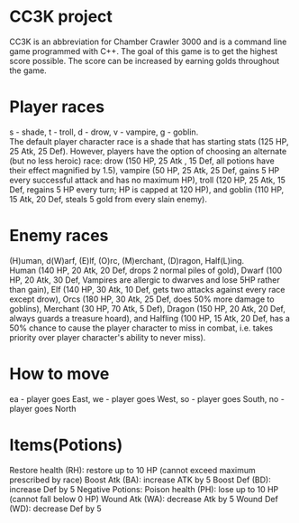 # CC3K project
CC3K is an abbreviation for Chamber Crawler 3000 and is a command line game programmed with C++.
The goal of this game is to get the highest score possible. The score can be increased by earning golds throughout the game.
# Player races
s - shade, t - troll, d - drow, v - vampire, g - goblin.                                                      
The default player character race is a shade that has starting stats (125 HP, 25 Atk, 25 Def). However,
players have the option of choosing an alternate (but no less heroic) race: drow (150 HP, 25 Atk , 15 Def,
all potions have their effect magnified by 1.5), vampire (50 HP, 25 Atk, 25 Def, gains 5 HP every successful
attack and has no maximum HP), troll (120 HP, 25 Atk, 15 Def, regains 5 HP every turn; HP is capped at
120 HP), and goblin (110 HP, 15 Atk, 20 Def, steals 5 gold from every slain enemy).
# Enemy races
(H)uman, d(W)arf, (E)lf, (O)rc, (M)erchant, (D)ragon, Half(L)ing.                               
Human (140 HP, 20 Atk, 20 Def, drops 2 normal piles of gold), Dwarf (100 HP, 20
Atk, 30 Def, Vampires are allergic to dwarves and lose 5HP rather than gain), Elf (140 HP, 30 Atk, 10 Def,
gets two attacks against every race except drow), Orcs (180 HP, 30 Atk, 25 Def, does 50% more damage to
goblins), Merchant (30 HP, 70 Atk, 5 Def), Dragon (150 HP, 20 Atk, 20 Def, always guards a treasure hoard),
and Halfling (100 HP, 15 Atk, 20 Def, has a 50% chance to cause the player character to miss in combat, i.e.
takes priority over player character's ability to never miss).
# How to move
ea - player goes East, we - player goes West, so - player goes South, no - player goes North
# Items(Potions)
Restore health (RH): restore up to 10 HP (cannot exceed maximum prescribed by race)                                                      Boost Atk (BA): increase ATK by 5                                                                                                           Boost Def (BD): increase Def by 5                                                                                                    Negative Potions:                                                                                                                      Poison health (PH): lose up to 10 HP (cannot fall below 0 HP)                                                                            Wound Atk (WA): decrease Atk by 5                                                                                                       Wound Def (WD): decrease Def by 5


